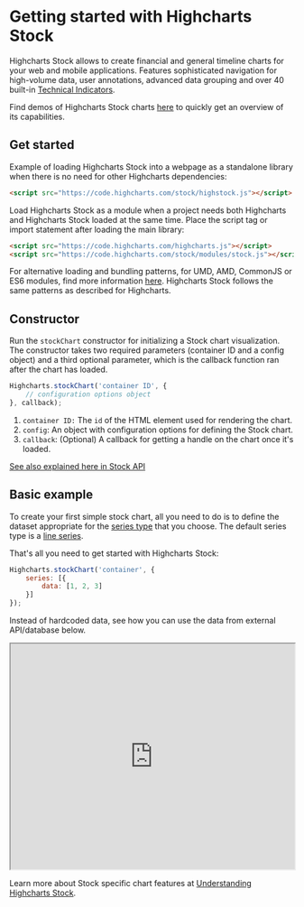 Getting started with Highcharts Stock
===

Highcharts Stock allows to create financial and general timeline charts for your web and mobile applications. Features sophisticated navigation for high-volume data, user annotations, advanced data grouping and over 40 built-in [Technical Indicators](https://www.highcharts.com/docs/stock/technical-indicator-series).

Find demos of Highcharts Stock charts [here](https://highcharts.com/stock/demo) to quickly get an overview of its capabilities.

Get started
-----------

Example of loading Highcharts Stock into a webpage as a standalone library when there is no need for other Highcharts dependencies:

```html
<script src="https://code.highcharts.com/stock/highstock.js"></script>
```
Load Highcharts Stock as a module when a project needs both Highcharts and Highcharts Stock loaded at the same time. Place the script tag or import statement after loading the main library:

```html
<script src="https://code.highcharts.com/highcharts.js"></script>
<script src="https://code.highcharts.com/stock/modules/stock.js"></script>
```
For alternative loading and bundling patterns, for UMD, AMD, CommonJS or ES6 modules, find more information [here](https://github.com/highcharts/highcharts/blob/master/readme.md). Highcharts Stock follows the same patterns as described for Highcharts.

Constructor
-----------

Run the `stockChart` constructor for initializing a Stock chart visualization. The constructor takes two required parameters (container ID and a config object) and a third optional parameter, which is the callback function ran after the chart has loaded.

```js
Highcharts.stockChart('container ID', {
    // configuration options object
}, callback);
```

1.  `container ID:` The `id` of the HTML element used for rendering the chart.
2.  `config`: An object with configuration options for defining the Stock chart.
3.  `callback`: (Optional) A callback for getting a handle on the chart once it's loaded.

[See also explained here in Stock API](https://api.highcharts.com/class-reference/Highcharts.StockChart)

Basic example
--------------

To create your first simple stock chart, all you need to do is to define the dataset appropriate for the [series type](https://api.highcharts.com/highstock/series) that you choose. The default series type is a [line series](https://api.highcharts.com/highstock/series.line).

That's all you need to get started with Highcharts Stock:

```js
Highcharts.stockChart('container', {
    series: [{
        data: [1, 2, 3]
    }]
});
```

Instead of hardcoded data, see how you can use the data from external API/database below.

<iframe src="https://www.highcharts.com/samples/embed/stock/demo/basic-line" width="100%" height="400" allow="fullscreen"></iframe>


<br />

Learn more about Stock specific chart features at [Understanding Highcharts Stock](https://www.highcharts.com/docs/stock/understanding-highcharts-stock).
